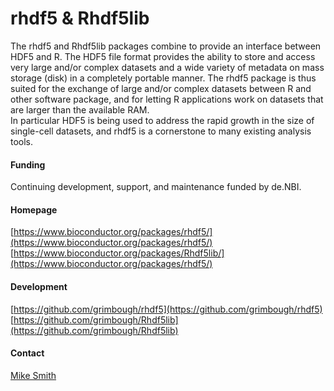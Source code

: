 # rhdf5 & Rhdf5lib
The rhdf5 and Rhdf5lib packages combine to provide an interface between HDF5 and R. The HDF5 file format provides the ability to store and access very large and/or complex datasets and a wide variety of metadata on mass storage (disk) in a completely portable manner. The rhdf5 package is thus suited for the exchange of large and/or complex datasets between R and other software package, and for letting R applications work on datasets that are larger than the available RAM.<br/>
In particular HDF5 is being used to address the rapid growth in the size of single-cell datasets, and rhdf5 is a cornerstone to many existing analysis tools.
#### Funding
Continuing development, support, and maintenance funded by de.NBI.
#### Homepage
[https://www.bioconductor.org/packages/rhdf5/](https://www.bioconductor.org/packages/rhdf5/)
[https://www.bioconductor.org/packages/Rhdf5lib/](https://www.bioconductor.org/packages/rhdf5/)
#### Development
[https://github.com/grimbough/rhdf5](https://github.com/grimbough/rhdf5)
[https://github.com/grimbough/Rhdf5lib](https://github.com/grimbough/Rhdf5lib)
#### Contact
[Mike Smith](http://congo.embl.de/hd-hub/mike-smith/)
